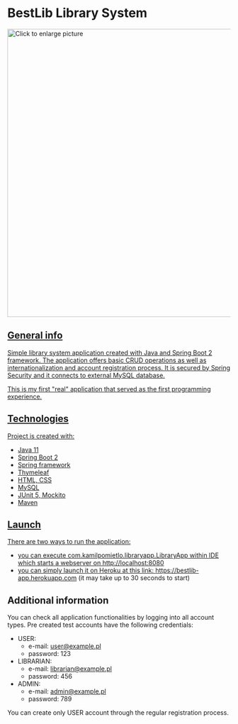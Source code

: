 # BestLib Library System
<a href="https://drive.google.com/uc?export=view&id=1pcPdQyfO7qEwCzFTbWOeP1Mm5s4mVvZd">
<img src="https://drive.google.com/uc?export=view&id=1pcPdQyfO7qEwCzFTbWOeP1Mm5s4mVvZd" style="width: 650px; max-width: 100%; height: auto" title="Click to enlarge picture"/>


## General info
Simple library system application created with Java and Spring Boot 2 framework.
The application offers basic CRUD operations as well as internationalization and account registration process.
It is secured by Spring Security and it connects to external MySQL database.

This is my first "real" application that served as the first programming experience.


## Technologies
Project is created with:
* Java 11
* Spring Boot 2
* Spring framework
* Thymeleaf
* HTML, CSS
* MySQL
* JUnit 5, Mockito
* Maven


## Launch
There are two ways to run the application:
* you can execute com.kamilpomietlo.libraryapp.LibraryApp within IDE which starts a webserver on http://localhost:8080
* you can simply launch it on Heroku at this link: https://bestlib-app.herokuapp.com (it may take up to 30 seconds to start)


## Additional information
You can check all application functionalities by logging into all account types. Pre created test accounts have the following credentials:
* USER:
  * e-mail: user@example.pl
  * password: 123
* LIBRARIAN:
  * e-mail: librarian@example.pl
  * password: 456
* ADMIN:
  * e-mail: admin@example.pl
  * password: 789
  
You can create only USER account through the regular registration process.
